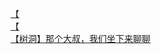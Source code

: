 [【](http://tieba.baidu.com/p/4441895069?see_lz=1&pn=)   
[【](http://tieba.baidu.com/p/4442492752?see_lz=1&pn=)   
[【树洞】那个大叔，我们坐下来聊聊](http://tieba.baidu.com/p/4441310336?see_lz=1&pn=)   

